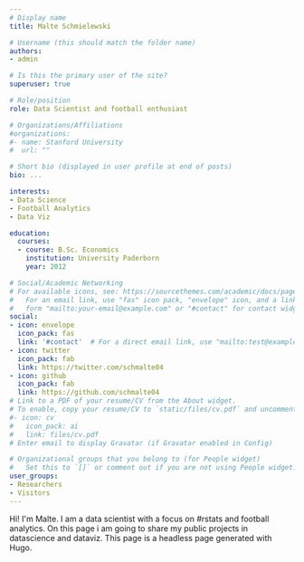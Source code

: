 ```yaml
---
# Display name
title: Malte Schmielewski

# Username (this should match the folder name)
authors:
- admin

# Is this the primary user of the site?
superuser: true

# Role/position
role: Data Scientist and football enthusiast

# Organizations/Affiliations
#organizations:
#- name: Stanford University
#  url: ""

# Short bio (displayed in user profile at end of posts)
bio: ...

interests:
- Data Science
- Football Analytics
- Data Viz

education:
  courses:
  - course: B.Sc. Economics
    institution: University Paderborn
    year: 2012

# Social/Academic Networking
# For available icons, see: https://sourcethemes.com/academic/docs/page-builder/#icons
#   For an email link, use "fas" icon pack, "envelope" icon, and a link in the
#   form "mailto:your-email@example.com" or "#contact" for contact widget.
social:
- icon: envelope
  icon_pack: fas
  link: '#contact'  # For a direct email link, use "mailto:test@example.org".
- icon: twitter
  icon_pack: fab
  link: https://twitter.com/schmalte04
- icon: github
  icon_pack: fab
  link: https://github.com/schmalte04
# Link to a PDF of your resume/CV from the About widget.
# To enable, copy your resume/CV to `static/files/cv.pdf` and uncomment the lines below.
#- icon: cv
#   icon_pack: ai
#   link: files/cv.pdf
# Enter email to display Gravatar (if Gravatar enabled in Config)

# Organizational groups that you belong to (for People widget)
#   Set this to `[]` or comment out if you are not using People widget.
user_groups:
- Researchers
- Visitors
---
```


Hi! I'm Malte. I am a data scientist with a focus on #rstats and football analytics.  On this page i am going to share my public projects in datascience and dataviz. This page is a headless page generated with Hugo. 
